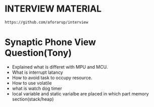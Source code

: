 # INTERVIEW MATERIAL

```text
https://github.com/aforarup/interview

```

# Synaptic Phone View Question(Tony)
+ Explained what is differet with MPU and MCU.
+ What is interrupt latancy
+ How to avoid task to occupy resource.
+ How to use volatile
+ what is watch dog timer
+ local variable and static varialbe are placed in which part memory section(stack/heap)
